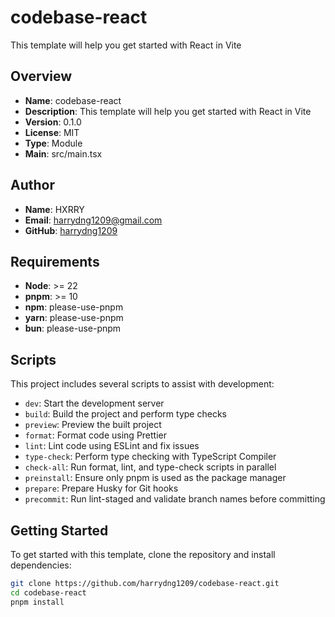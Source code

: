 # codebase-react

This template will help you get started with React in Vite

## Overview

- **Name**: codebase-react
- **Description**: This template will help you get started with React in Vite
- **Version**: 0.1.0
- **License**: MIT
- **Type**: Module
- **Main**: src/main.tsx

## Author

- **Name**: HXRRY
- **Email**: [harrydng1209@gmail.com](mailto:harrydng1209@gmail.com)
- **GitHub**: [harrydng1209](https://github.com/harrydng1209)

## Requirements

- **Node**: >= 22
- **pnpm**: >= 10
- **npm**: please-use-pnpm
- **yarn**: please-use-pnpm
- **bun**: please-use-pnpm

## Scripts

This project includes several scripts to assist with development:

- `dev`: Start the development server
- `build`: Build the project and perform type checks
- `preview`: Preview the built project
- `format`: Format code using Prettier
- `lint`: Lint code using ESLint and fix issues
- `type-check`: Perform type checking with TypeScript Compiler
- `check-all`: Run format, lint, and type-check scripts in parallel
- `preinstall`: Ensure only pnpm is used as the package manager
- `prepare`: Prepare Husky for Git hooks
- `precommit`: Run lint-staged and validate branch names before committing

## Getting Started

To get started with this template, clone the repository and install dependencies:

```bash
git clone https://github.com/harrydng1209/codebase-react.git
cd codebase-react
pnpm install
```
